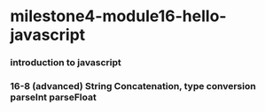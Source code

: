 # milestone4-module16-hello-javascript
### introduction to javascript

### 16-8 (advanced) String Concatenation, type conversion parseInt parseFloat

